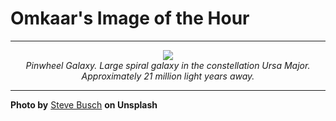 # Omkaar's Image of the Hour

---

<div align="center">

<a href="https://unsplash.com/photos/a-beautiful-spiral-galaxy-swirls-in-the-vast-cosmos-kGPnWZRT7O8">
  <img src="https://images.unsplash.com/photo-1750292836196-3aafd7645c08?crop=entropy&cs=tinysrgb&fit=max&fm=jpg&ixid=M3w3NjA2Nzh8MHwxfHJhbmRvbXx8fHx8fHx8fDE3NTIzOTcyMDB8&ixlib=rb-4.1.0&q=80&w=1080" style="max-width:100%; height:auto;">
</a>

<br>
<i>Pinwheel Galaxy. Large spiral galaxy in the constellation Ursa Major. Approximately 21 million light years away.</i>

</div>

---

**Photo by** [Steve Busch](https://unsplash.com/@sdbusch77) **on Unsplash**
